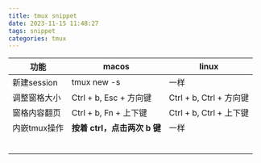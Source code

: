 ```yaml
---
title: tmux snippet
date: 2023-11-15 11:48:27
tags: snippet
categories: tmux
---
```




| 功能         | macos                        | linux                   |
| ------------ | ---------------------------- | ----------------------- |
| 新建session  | tmux new -s <session-name>   | 一样                    |
| 调整窗格大小 | Ctrl + b, Esc + 方向键       | Ctrl + b, Ctrl + 方向键 |
| 窗格内容翻页 | Ctrl + b, Fn + 上下键        | Ctrl + b, Ctrl + 上下键 |
| 内嵌tmux操作 | **按着 ctrl，点击两次 b 键** | 一样                    |
|              |                              |                         |
|              |                              |                         |
|              |                              |                         |
|              |                              |                         |
|              |                              |                         |
|              |                              |                         |

